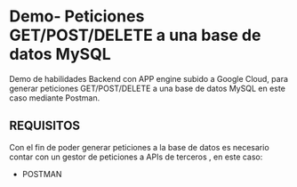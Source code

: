 # Demo- Peticiones GET/POST/DELETE a una base de datos MySQL
Demo de habilidades Backend con APP engine subido a Google Cloud, para generar peticiones GET/POST/DELETE a una base de datos MySQL en este caso mediante Postman.


## REQUISITOS
Con el fin de poder generar peticiones a la base de datos  es necesario contar con un gestor de peticiones a  APIs de terceros , en este caso:

- POSTMAN




